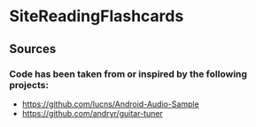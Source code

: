 # SiteReadingFlashcards

## Sources
### Code has been taken from or inspired by the following projects:
- https://github.com/lucns/Android-Audio-Sample
- https://github.com/andryr/guitar-tuner